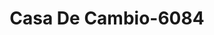 ---
f_zip-code: 85621
f_state-code: AZ
title: Casa De Cambio-6084
f_phone: 520-287-2335
f_city-only: Nogales
f_address: 932 North Grand Avenue Nogales
f_location-unique-id: '6084'
slug: casa-de-cambio-6084
updated-on: '2024-05-30T13:46:58.046Z'
created-on: '2024-05-30T13:36:59.803Z'
published-on: '2024-05-30T13:54:32.469Z'
f_city-state: cms/city/nogales-az.md
f_company: cms/company/casa-de-cambio.md
f_state: cms/state/arizona.md
layout: '[payday-loan].html'
tags: payday-loan
---